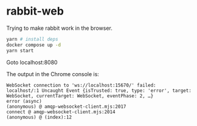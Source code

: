 # rabbit-web

Trying to make rabbit work in the browser.

```bash
yarn # install deps
docker compose up -d
yarn start
```

Goto localhost:8080

The output in the Chrome console is:

```
WebSocket connection to 'ws://localhost:15670/' failed:
localhost/:1 Uncaught Event {isTrusted: true, type: 'error', target: WebSocket, currentTarget: WebSocket, eventPhase: 2, …}
error (async)
(anonymous) @ amqp-websocket-client.mjs:2017
connect @ amqp-websocket-client.mjs:2014
(anonymous) @ (index):12
```

